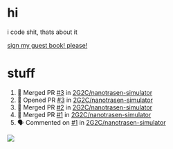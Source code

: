 # hi
i code shit, thats about it

[sign my guest book! please!](https://github.com/Just-a-Unity-Dev/Just-a-Unity-Dev/issues/new?&body=Sign%20my%20guest%20book%20by%20placing%20your%20name%20in%20the%20title,%20how%27d%20you%20get%20to%20this%20page%20and%20why?%20Don%27t%20forget%20you%20have%20an%20entire%20notebook%20in%20your%20hands!)


# stuff
<!--START_SECTION:activity-->
1. 🎉 Merged PR [#3](https://github.com/2G2C/nanotrasen-simulator/pull/3) in [2G2C/nanotrasen-simulator](https://github.com/2G2C/nanotrasen-simulator)
2. 💪 Opened PR [#3](https://github.com/2G2C/nanotrasen-simulator/pull/3) in [2G2C/nanotrasen-simulator](https://github.com/2G2C/nanotrasen-simulator)
3. 🎉 Merged PR [#2](https://github.com/2G2C/nanotrasen-simulator/pull/2) in [2G2C/nanotrasen-simulator](https://github.com/2G2C/nanotrasen-simulator)
4. 🎉 Merged PR [#1](https://github.com/2G2C/nanotrasen-simulator/pull/1) in [2G2C/nanotrasen-simulator](https://github.com/2G2C/nanotrasen-simulator)
5. 🗣 Commented on [#1](https://github.com/2G2C/nanotrasen-simulator/issues/1) in [2G2C/nanotrasen-simulator](https://github.com/2G2C/nanotrasen-simulator)
<!--END_SECTION:activity-->

![](https://github-profile-summary-cards.vercel.app/api/cards/profile-details?username=Just-a-Unity-Dev&theme=solarized_dark)
